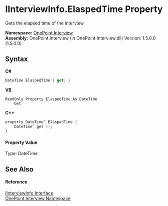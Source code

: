 # IInterviewInfo.ElaspedTime Property 
 

Gets the elapsed time of the interview.

**Namespace:**&nbsp;<a href="N_OnePoint_Interview">OnePoint.Interview</a><br />**Assembly:**&nbsp;OnePoint.Interview (in OnePoint.Interview.dll) Version: 1.5.0.0 (1.5.0.0)

## Syntax

**C#**<br />
``` C#
DateTime ElaspedTime { get; }
```

**VB**<br />
``` VB
ReadOnly Property ElaspedTime As DateTime
	Get
```

**C++**<br />
``` C++
property DateTime^ ElaspedTime {
	DateTime^ get ();
}
```


#### Property Value
Type: DateTime

## See Also


#### Reference
<a href="T_OnePoint_Interview_IInterviewInfo">IInterviewInfo Interface</a><br /><a href="N_OnePoint_Interview">OnePoint.Interview Namespace</a><br />